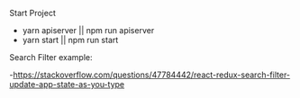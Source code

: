 Start Project

- yarn apiserver || npm run apiserver
- yarn start || npm run start

Search Filter example:  

-https://stackoverflow.com/questions/47784442/react-redux-search-filter-update-app-state-as-you-type
